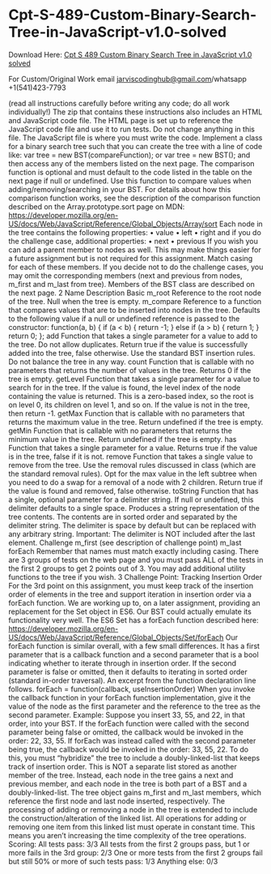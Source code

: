 # Cpt-S-489-Custom-Binary-Search-Tree-in-JavaScript-v1.0-solved

Download Here: [Cpt S 489 Custom Binary Search Tree in JavaScript v1.0 solved](https://jarviscodinghub.com/assignment/custom-binary-search-tree-in-javascript-v1-0-solution/)

For Custom/Original Work email jarviscodinghub@gmail.com/whatsapp +1(541)423-7793

(read all instructions carefully before writing any code; do all work individually!)
The zip that contains these instructions also includes an HTML and JavaScript code file. The HTML page is set
up to reference the JavaScript code file and use it to run tests. Do not change anything in this file. The
JavaScript file is where you must write the code.
Implement a class for a binary search tree such that you can create the tree with a line of code like:
var tree = new BST(compareFunction);
or
var tree = new BST();
and then access any of the members listed on the next page. The comparison function is optional and must
default to the code listed in the table on the next page if null or undefined. Use this function to compare
values when adding/removing/searching in your BST. For details about how this comparison function works,
see the description of the comparison function described on the Array.prototype.sort page on MDN:
https://developer.mozilla.org/en-US/docs/Web/JavaScript/Reference/Global_Objects/Array/sort
Each node in the tree contains the following properties:
• value
• left
• right
and if you do the challenge case, additional properties:
• next
• previous
If you wish you can add a parent member to nodes as well. This may make things easier for a future
assignment but is not required for this assignment.
Match casing for each of these members. If you decide not to do the challenge cases, you may omit the
corresponding members (next and previous from nodes, m_first and m_last from tree).
Members of the BST class are described on the next page.
2
Name Description
Basic
m_root Reference to the root node of the tree. Null when the tree is empty.
m_compare Reference to a function that compares values that are to be inserted into nodes in
the tree. Defaults to the following value if a null or undefined reference is passed to
the constructor:
function(a, b)
{
if (a < b) { return -1; } else if (a > b) { return 1; }
return 0;
};
add Function that takes a single parameter for a value to add to the tree. Do not allow
duplicates. Return true if the value is successfully added into the tree, false
otherwise. Use the standard BST insertion rules. Do not balance the tree in any
way.
count Function that is callable with no parameters that returns the number of values in
the tree. Returns 0 if the tree is empty.
getLevel Function that takes a single parameter for a value to search for in the tree. If the
value is found, the level index of the node containing the value is returned. This is a
zero-based index, so the root is on level 0, its children on level 1, and so on. If the
value is not in the tree, then return -1.
getMax Function that is callable with no parameters that returns the maximum value in the
tree. Return undefined if the tree is empty.
getMin Function that is callable with no parameters that returns the minimum value in the
tree. Return undefined if the tree is empty.
has Function that takes a single parameter for a value. Returns true if the value is in the
tree, false if it is not.
remove Function that takes a single value to remove from the tree. Use the removal rules
discussed in class (which are the standard removal rules). Opt for the max value in
the left subtree when you need to do a swap for a removal of a node with 2
children. Return true if the value is found and removed, false otherwise.
toString Function that has a single, optional parameter for a delimiter string. If null or
undefined, this delimiter defaults to a single space.
Produces a string representation of the tree contents. The contents are in sorted
order and separated by the delimiter string. The delimiter is space by default but
can be replaced with any arbitrary string. Important: The delimiter is NOT included
after the last element.
Challenge
m_first (see description of challenge point)
m_last
forEach
Remember that names must match exactly including casing. There are 3 groups of tests on the web page and
you must pass ALL of the tests in the first 2 groups to get 2 points out of 3. You may add additional utility
functions to the tree if you wish.
3
Challenge Point: Tracking Insertion Order
For the 3rd point on this assignment, you must keep track of the insertion order of elements in the tree and
support iteration in insertion order via a forEach function. We are working up to, on a later assignment,
providing an replacement for the Set object in ES6. Our BST could actually emulate its functionality very well.
The ES6 Set has a forEach function described here:
https://developer.mozilla.org/en-US/docs/Web/JavaScript/Reference/Global_Objects/Set/forEach
Our forEach function is similar overall, with a few small differences. It has a first parameter that is a callback
function and a second parameter that is a bool indicating whether to iterate through in insertion order. If the
second parameter is false or omitted, then it defaults to iterating in sorted order (standard in-order traversal).
An excerpt from the function declaration line follows.
forEach = function(callback, useInsertionOrder)
When you invoke the callback function in your forEach function implementation, give it the value of the node
as the first parameter and the reference to the tree as the second parameter.
Example:
Suppose you insert 33, 55, and 22, in that order, into your BST. If the forEach function were called with the
second parameter being false or omitted, the callback would be invoked in the order: 22, 33, 55. If forEach
was instead called with the second parameter being true, the callback would be invoked in the order: 33, 55,
22.
To do this, you must “hybridize” the tree to include a doubly-linked-list that keeps track of insertion order.
This is NOT a separate list stored as another member of the tree. Instead, each node in the tree gains a next
and previous member, and each node in the tree is both part of a BST and a doubly-linked-list. The tree object
gains m_first and m_last members, which reference the first node and last node inserted, respectively. The
processing of adding or removing a node in the tree is extended to include the construction/alteration of the
linked list.
All operations for adding or removing one item from this linked list must operate in constant time. This means
you aren’t increasing the time complexity of the tree operations.
Scoring:
All tests pass: 3/3
All tests from the first 2 groups pass, but 1 or more fails in the 3rd group: 2/3
One or more tests from the first 2 groups fail but still 50% or more of such tests pass: 1/3
Anything else: 0/3
